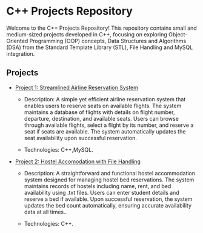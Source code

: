 # C++ Projects Repository

Welcome to the C++ Projects Repository! This repository contains small and medium-sized projects developed in C++, focusing on exploring Object-Oriented Programming (OOP) concepts, Data Structures and Algorithms (DSA) from the Standard Template Library (STL), File Handling and MySQL integration.

## Projects

- [Project 1: Streamlined Airline Reservation System](./Airline_Reservation)
  
  - Description: A simple yet efficient airline reservation system that enables users to reserve seats on available flights. The system maintains a database of flights with details on flight number, departure, destination, and available seats. Users can browse through available flights, select a flight by its number, and reserve a seat if seats are available. The system automatically updates the seat availability upon successful reservation.
    
  - Technologies: C++,MySQL.

- [Project 2: Hostel Accomodation with File Handling](./Hostel_Accommodation)
  
  - Description: A straightforward and functional hostel accommodation system designed for managing hostel bed reservations. The system maintains records of hostels including name, rent, and bed availability using .txt files. Users can enter student details and reserve a bed if available. Upon successful reservation, the system updates the bed count automatically, ensuring accurate availability data at all times..
    
  - Technologies: C++.
  
<!-- Add more projects as needed -->

<!--## How to Use

Each project is contained within its own folder. Click on the project name to navigate to the project folder and explore its contents.

## Contributing

If you'd like to contribute to this repository, please follow these guidelines:

1. Fork the repository.
2. Create a new branch (`git checkout -b feature/your-branch-name`).
3. Commit your changes (`git commit -am 'Add new feature'`).
4. Push to the branch (`git push origin feature/your-branch-name`).
5. Create a new Pull Request.

## License

This project is licensed under the [MIT License](./LICENSE).-->

